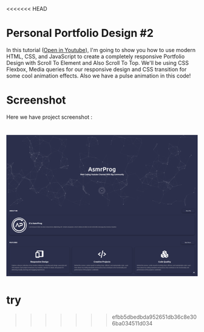 <<<<<<< HEAD
# Personal Portfolio Design #2
In this tutorial ([Open in Youtube](https://youtu.be/b5s55FzPTac)), I'm going to show you how to use modern HTML, CSS, and JavaScript to create a completely responsive Portfolio Design with Scroll To Element and Also Scroll To Top. We'll be using CSS Flexbox, Media queries for our responsive design and CSS  transition for some cool animation effects. Also we have a pulse animation in this code!

# Screenshot
Here we have project screenshot :

![screenshot](screenshot.png)
=======
# try
>>>>>>> efbb5dbedbda952651db36c8e306ba034511d034
